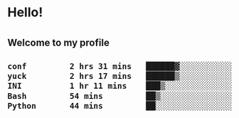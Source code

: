 
<h1>Hello!<h1>
<h2>Welcome to my profile<h2>

<!--START_SECTION:waka-->

```txt
conf         2 hrs 31 mins   ██████▓░░░░░░░░░░░░░░░░░░   27.25 %
yuck         2 hrs 17 mins   ██████▒░░░░░░░░░░░░░░░░░░   24.74 %
INI          1 hr 11 mins    ███▒░░░░░░░░░░░░░░░░░░░░░   12.87 %
Bash         54 mins         ██▒░░░░░░░░░░░░░░░░░░░░░░   09.74 %
Python       44 mins         ██░░░░░░░░░░░░░░░░░░░░░░░   08.04 %
```

<!--END_SECTION:waka-->
